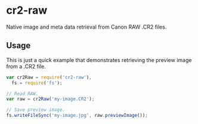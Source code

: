 # cr2-raw
Native image and meta data retrieval from Canon RAW .CR2 files.

## Usage
This is just a quick example that demonstrates retrieving the preview image from a .CR2 file.

```js
var cr2Raw = require('cr2-raw'),
  fs = require('fs');

// Read RAW.
var raw = cr2Raw('my-image.CR2');

// Save preview image.
fs.writeFileSync('my-image.jpg', raw.previewImage());

```
